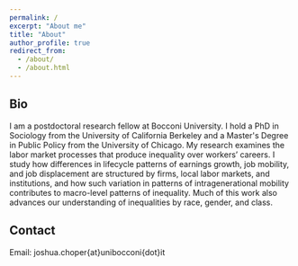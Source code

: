 ```yaml
---
permalink: /
excerpt: "About me"
title: "About"
author_profile: true
redirect_from: 
  - /about/
  - /about.html
---
```


Bio
-----
I am a postdoctoral research fellow at Bocconi University. I hold a PhD in Sociology from the University of California Berkeley and a Master's Degree in Public Policy from the University of Chicago. My research examines the labor market processes that produce inequality over workers’ careers. I study how differences in lifecycle patterns of earnings growth, job mobility, and job displacement are structured by firms, local labor markets, and institutions, and how such variation in patterns of intragenerational mobility contributes to macro-level patterns of inequality. Much of this work also advances our understanding of inequalities by race, gender, and class. 

Contact
-----
Email: joshua.choper{at}unibocconi{dot}it